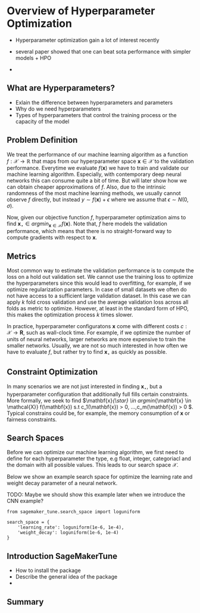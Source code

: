 # Overview of Hyperparameter Optimization



- Hyperparameter optimization gain a lot of interest recently

- several paper showed that one can beat sota performance with simpler models + HPO
- 

## What are Hyperparameters?

- Exlain the difference between hyperparameters and parameters
- Why do we need hyperparameters
- Types of hyperparameters that control the training process or the capacity of the model



## Problem Definition

We treat the performance of our machine learning algorithm as a function $f: \mathcal{X} \rightarrow \mathbb{R}$ that maps from our hyperparameter space $\mathbf{x} \in \mathcal{X}$ to the validation performance. Everytime we evaluate $f(\mathbf{x})$ we have to train and validate our machine learning algorithm. Especially, with contemporary deep neural networks this can consume quite a bit of time. But will later show how we can obtain cheaper approximations of $f$.  Also, due to the intrinsic randomness of the most machine learning methods, we usually cannot observe $f$ directly, but instead $y \sim f(\mathbf{x}) + \epsilon$ where we assume that $\epsilon \sim N(0, \sigma)$.

Now, given our objective function $f$, hyperparameter optimization aims to find $\mathbf{x}_{\star} \in argmin_{\mathbf{x} \in \mathcal{X}} f(\mathbf{x})$. Note that, $f$ here models the validation performance, which means that there is no straight-forward way to compute gradients with respect to $\mathbf{x}$.

## Metrics 

Most common way to estimate the validation performance is to compute the loss on a hold out validation set. We cannot use the training loss to optimize the hyperparameters since this would lead to overfitting, for example, if we optimize regularization parameters.
In case of small datasets we often do not have access to a sufficient large validation dataset. In this case we can apply $k$ fold cross validation and use the average validation loss across all folds as metric to optimize. However, at least in the standard form of HPO, this makes the optimization process $k$ times slower.

In practice, hyperparameter configuratons $\mathbf{x}$ come with different costs $c: \mathcal{X} \rightarrow \mathbf{R}$, such as wall-clock time. For example, if we optimize the number of units of neural networks, larger networks are more expensive to train the smaller networks. Usually, we are not so much interested in how often we have to evaluate $f$, but rather try to find $\mathbf{x}_{\star}$ as quickly as possible.


## Constraint Optimization

In many scenarios we are not just interested in finding $\mathbf{x}_{\star}$, but a hyperparameter configuration that additionally full fills certain constraints. More formally, we seek to find $\mathbf{x}_{\star} \in argmin_{\mathbf{x} \in \mathcal{X}} f(\mathbf{x}) s.t c_1(\mathbf{x}) > 0, ...,c_m(\mathbf{x}) > 0 $. Typical constrains could be, for example, the memory consumption of $\mathbf{x}$ or fairness constraints.

## Search Spaces

Before we can optimize our machine learning algorithm, we first need to define for each hyperparameter the type, e.g float, integer, categoriacl and the domain with all possible values. This leads to our search space $\mathcal{X}$.

Below we show an example search space for optimize the learning rate and weight decay parameter of a neural network. 

TODO: Maybe we should show this example later when we introduce the CNN example?

```{.python .input  n=4}
from sagemaker_tune.search_space import loguniform

search_space = {
    'learning_rate': loguniform(1e-6, 1e-4),
    'weight_decay': loguniform(1e-6, 1e-4)
}

```



## Introduction SageMakerTune

- How to install the package
- Describe the general idea of the package
- 



## Summary

